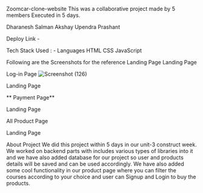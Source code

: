 <!-- # fearful-doll-6867 -->

Zoomcar-clone-website
This was a collaborative project made by 5 members Executed in 5 days.

Dharanesh
Salman 
Akshay
Upendra
Prashant

Deploy Link -

Tech Stack Used : -
Languages
HTML
CSS
JavaScript 


Following are the Screenshots for the reference
Landing Page Landing Page

Log-in Page
![Screenshot (126)](https://user-images.githubusercontent.com/112868723/213928053-24915f29-e4f0-4192-95fb-be2ce04d9de3.png)


Landing Page

** Payment Page**

Landing Page

All Product Page

Landing Page

About Project
We did this project within 5 days in our unit-3 construct week. We worked on backend parts with includes various types of libraries into it and we have also added database for our project so user and products details will be saved and can be used accordingly. We have also added some cool functionality in our product page where you can filter the courses according to your choice and user can Signup and Login to buy the products.
